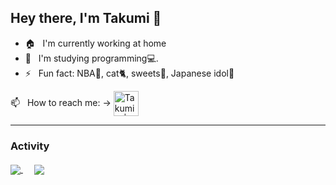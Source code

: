 ## Hey there, I'm Takumi 👋

- 🏠 &nbsp; I'm currently working at home
- 🌱 &nbsp; I'm studying programming💻.
- ⚡️ &nbsp; Fun fact: NBA🏀, cat🐈, sweets🍰, Japanese idol🎤

<div align="left">
 📫 &nbsp; How to reach me: →
    <a href="https://twitter.com/creepy_cats">
      <img align="center" alt="Takumi H | Twitter" width="40px" src="https://raw.githubusercontent.com/anuraghazra/anuraghazra/master/assets/twitter.svg" />
    </a>
</div>

----

### Activity
<a href="https://github.com/taku0622">
  <img align="center" src="https://github-readme-stats.vercel.app/api?username=taku0622&count_private=true&show_icons=true&theme=synthwave"/>
</a>
　
<a href="https://github.com/taku0622">
  <img align="center" src="https://github-readme-stats.vercel.app/api/top-langs/?username=taku0622&layout=compact&theme=synthwave&count_private=true"/>
</a>

<!-- ## I wish to be an Dev. engineer:fire:

<a href="https://twitter.com/Naokit_dev">
<img alt="Twitter Follow" src="https://img.shields.io/twitter/follow/Naokit_dev?color=%231DA1F2&label=%40Naokit_dev&logo=Twitter&style=for-the-badge">
</a>

[![My Qiita posts](https://qiita-badge.apiapi.app/s/naokit-dev/posts.svg)](http://qiita.com/naokit-dev)
[![My Qiita contributions](https://qiita-badge.apiapi.app/s/naokit-dev/contributions.svg)](http://qiita.com/naokit-dev)
[![My Qiita followers](https://qiita-badge.apiapi.app/s/naokit-dev/followers.svg)](http://qiita.com/naokit-dev)

----

## Skil

### Programing Languages
<img src="https://img.shields.io/badge/ruby-%23CC342D.svg?&style=for-the-badge&logo=ruby&logoColor=white"> <img src="https://img.shields.io/badge/rails%20-%23CC0000.svg?&style=for-the-badge&logo=ruby-on-rails&logoColor=white"> <img src="https://img.shields.io/badge/html5%20-%23E34F26.svg?&style=for-the-badge&logo=html5&logoColor=white"> <img src="https://img.shields.io/badge/css3%20-%231572B6.svg?&style=for-the-badge&logo=css3&logoColor=white">

### Tools
<img src="https://cons.github.io/devicon/devicon.git/icons/amazonwebservices/amazonwebservices-original-wordmark.svg" alt="aws" width="50" height="50"/>　<img height="50" width="50" src="https://raw.githubusercontent.com/github/explore/80688e429a7d4ef2fca1e82350fe8e3517d3494d/topics/docker/docker.png" />　<img height="50" width="50"  src="https://simpleicons.org/icons/circleci.svg">　<img src="https://devicons.github.io/devicon/devicon.git/icons/linux/linux-original.svg" alt="linux" width="50" height="50"/>　<img src="https://devicons.github.io/devicon/devicon.git/icons/nginx/nginx-original.svg" alt="nginx" width="50" height="50"/>　<img src="https://devicons.github.io/devicon/devicon.git/icons/github/github-original.svg" alt="linux" width="50" height="50"/>

----

## Activity
<a href="https://github.com/anuraghazra/github-readme-stats">
  <img align="center" src="https://github-readme-stats.vercel.app/api?username=taku0622&count_private=true&show_icons=true&theme=synthwave" height="200"/>
</a>
<a href="https://github.com/anuraghazra/convoychat">
  <img align="center" src="https://github-readme-stats.vercel.app/api/top-langs/?username=taku0622&layout=compact&theme=synthwave&count_private=true"  height="180"/>
</a>


![Anurag's github stats](https://github-readme-stats.vercel.app/api?username=taku0622&show_icons=true&count_private=true)
 -->



<!--
**naokit-dev/naokit-dev** is a ✨ _special_ ✨ repository because its `README.md` (this file) appears on your GitHub profile.

Here are some ideas to get you started:

- 🔭 I’m currently working on ...
- 🌱 I’m currently learning ...
- 👯 I’m looking to collaborate on ...
- 🤔 I’m looking for help with ...
- 💬 Ask me about ...
- 📫 How to reach me: ...
- 😄 Pronouns: ...
- ⚡ Fun fact: ...
-->


